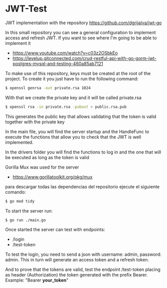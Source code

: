 # JWT-Test
JWT implementation with the repository https://github.com/dgrijalva/jwt-go

In this small repository you can see a general configuration to implement access and refresh JWT. If you want to see where I'm going to be able to implement it

  - https://www.youtube.com/watch?v=c03z2OSbkEo
  - https://levelup.gitconnected.com/crud-restful-api-with-go-gorm-jwt-postgres-mysql-and-testing-460a85ab7121

To make use of this repository, keys must be created at the root of the project. To create it you just have to run the following command:

```sh
$ openssl genrsa -out private.rsa 1024
```

With that we create the private key and it will be called private.rsa

```sh
$ openssl rsa -in private.rsa -pubout > public.rsa.pub
```
This generates the public key that allows validating that the token is valid together with the private key

In the main file, you will find the server startup and the HandleFunc to execute the functions that allow you to check that the JWT is well implemented.

In the drivers folder you will find the functions to log in and the one that will be executed as long as the token is valid

Gorilla Mux was used for the server

- https://www.gorillatoolkit.org/pkg/mux

para descargar todas las dependencias del repositorio ejecute el siguiente comando:

```sh
$ go mod tidy
```

To start the server run:
```sh
$ go run ./main.go
```

Once started the server can test with endpoints:
- /login
- /test-token

To test the login, you need to send a json with username: admin, password: admin. This in turn will generate an access token and a refresh token.

And to prove that the tokens are valid, test the endpoint /test-token placing as header (Authorization) the token generated with the prefix Bearer. Example: "Bearer __your_token__"


